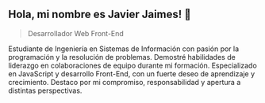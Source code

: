 ## Hola, mi nombre es Javier Jaimes! 👋
> Desarrollador Web Front-End

Estudiante de Ingeniería en Sistemas de Información con pasión por la programación y la resolución de problemas. 
Demostré habilidades de liderazgo en colaboraciones de equipo durante mi formación. Especializado en JavaScript y desarrollo Front-End, con un fuerte deseo de aprendizaje y crecimiento. 
Destaco por mi compromiso, responsabilidad y apertura a distintas perspectivas.
